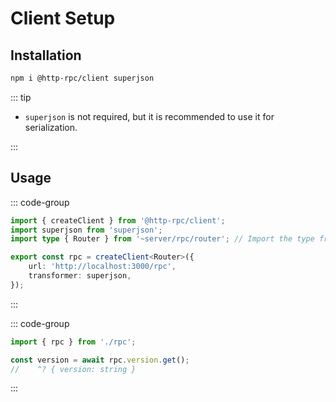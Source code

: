 # Client Setup

## Installation

```sh
npm i @http-rpc/client superjson
```

::: tip

- `superjson` is not required, but it is recommended to use it for serialization.

:::

## Usage

::: code-group

```ts {3} [rpc.ts]
import { createClient } from '@http-rpc/client';
import superjson from 'superjson';
import type { Router } from '~server/rpc/router'; // Import the type from the server

export const rpc = createClient<Router>({
	url: 'http://localhost:3000/rpc',
	transformer: superjson,
});
```

:::

::: code-group

```ts [index.ts]
import { rpc } from './rpc';

const version = await rpc.version.get();
//    ^? { version: string }
```

:::

